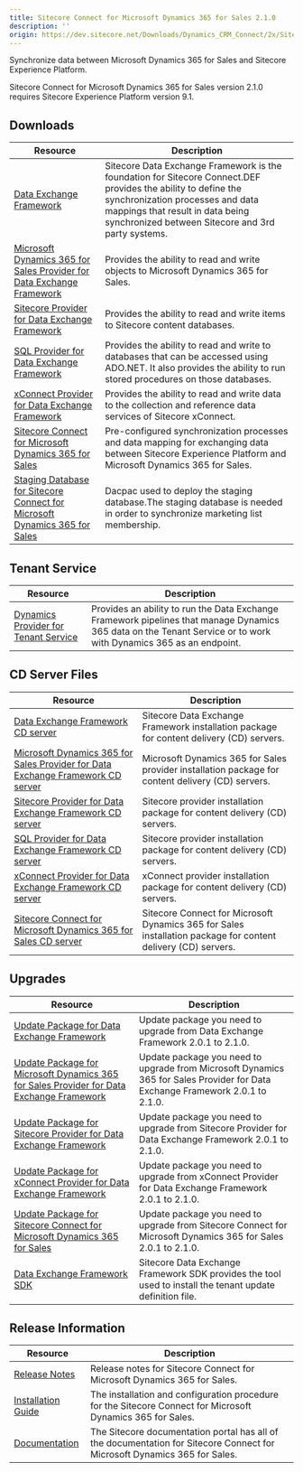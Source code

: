 ```yaml
---
title: Sitecore Connect for Microsoft Dynamics 365 for Sales 2.1.0
description: ''
origin: https://dev.sitecore.net/Downloads/Dynamics_CRM_Connect/2x/Sitecore_Connect_for_Microsoft_Dynamics_365_for_Sales_210.aspx
---
```


Synchronize data between Microsoft Dynamics 365 for Sales and Sitecore Experience Platform.

  <Alert variant='warning' mb={4}>
    <AlertIcon />
    Sitecore Connect for Microsoft Dynamics 365 for Sales version 2.1.0 requires Sitecore Experience Platform version 9.1.
  </Alert>
  

## Downloads

 | Resource | Description |
 | --- | --- |
 | [Data Exchange Framework](https://scdp.blob.core.windows.net/downloads/Dynamics%20CRM%20Connect/2x/Sitecore%20Connect%20for%20Microsoft%20Dynamics%20365%20for%20Sales%20210/Secure/Data%20Exchange%20Framework%202.1.0%20rev.%20181113.zip) | Sitecore Data Exchange Framework is the foundation for Sitecore Connect.DEF provides the ability to define the synchronization processes and data mappings that result in data being synchronized between Sitecore and 3rd party systems. |
 | [Microsoft Dynamics 365 for Sales Provider for Data Exchange Framework](https://scdp.blob.core.windows.net/downloads/Dynamics%20CRM%20Connect/2x/Sitecore%20Connect%20for%20Microsoft%20Dynamics%20365%20for%20Sales%20210/Secure/Dynamics%20Provider%20for%20Data%20Exchange%20Framework%202.1.0%20rev.%20181113.zip) | Provides the ability to read and write objects to Microsoft Dynamics 365 for Sales. |
 | [Sitecore Provider for Data Exchange Framework](https://scdp.blob.core.windows.net/downloads/Dynamics%20CRM%20Connect/2x/Sitecore%20Connect%20for%20Microsoft%20Dynamics%20365%20for%20Sales%20210/Secure/Sitecore%20Provider%20for%20Data%20Exchange%20Framework%202.1.0%20rev.%20181113.zip) | Provides the ability to read and write items to Sitecore content databases. |
 | [SQL Provider for Data Exchange Framework](https://scdp.blob.core.windows.net/downloads/Dynamics%20CRM%20Connect/2x/Sitecore%20Connect%20for%20Microsoft%20Dynamics%20365%20for%20Sales%20210/Secure/SQL%20Provider%20for%20Data%20Exchange%20Framework%202.1.0%20rev.%20181113.zip) | Provides the ability to read and write to databases that can be accessed using ADO.NET. It also provides the ability to run stored procedures on those databases. |
 | [xConnect Provider for Data Exchange Framework](https://scdp.blob.core.windows.net/downloads/Dynamics%20CRM%20Connect/2x/Sitecore%20Connect%20for%20Microsoft%20Dynamics%20365%20for%20Sales%20210/Secure/XConnect%20Provider%20for%20Data%20Exchange%20Framework%202.1.0%20rev.%20181113.zip) | Provides the ability to read and write data to the collection and reference data services of Sitecore xConnect. |
 | [Sitecore Connect for Microsoft Dynamics 365 for Sales](https://scdp.blob.core.windows.net/downloads/Dynamics%20CRM%20Connect/2x/Sitecore%20Connect%20for%20Microsoft%20Dynamics%20365%20for%20Sales%20210/Secure/Connect%20for%20Microsoft%20Dynamics%202.1.0%20rev.%20181113.zip) | Pre-configured synchronization processes and data mapping for exchanging data between Sitecore Experience Platform and Microsoft Dynamics 365 for Sales. |
 | [Staging Database for Sitecore Connect for Microsoft Dynamics 365 for Sales](https://scdp.blob.core.windows.net/downloads/Dynamics%20CRM%20Connect/2x/Sitecore%20Connect%20for%20Microsoft%20Dynamics%20365%20for%20Sales%20210/Secure/Sitecore.DataExchange.Staging.dacpac) | Dacpac used to deploy the staging database.The staging database is needed in order to synchronize marketing list membership. |

## Tenant Service

 | Resource | Description |
 | --- | --- |
 | [Dynamics Provider for Tenant Service](https://scdp.blob.core.windows.net/downloads/Dynamics%20CRM%20Connect/2x/Sitecore%20Connect%20for%20Microsoft%20Dynamics%20365%20for%20Sales%20210/Secure/Dynamics%20Provider%20for%20Tenant%20Service%20210%20rev%20181113scwdp.zip) | Provides an ability to run the Data Exchange Framework pipelines that manage Dynamics 365 data on the Tenant Service or to work with Dynamics 365 as an endpoint. |

## CD Server Files

 | Resource | Description |
 | --- | --- |
 | [Data Exchange Framework CD server](https://scdp.blob.core.windows.net/downloads/Dynamics%20CRM%20Connect/2x/Sitecore%20Connect%20for%20Microsoft%20Dynamics%20365%20for%20Sales%20210/Secure/Data%20Exchange%20Framework%20CD%20Server%202.1.0%20rev.%20181113.zip) | Sitecore Data Exchange Framework installation package for content delivery (CD) servers. |
 | [Microsoft Dynamics 365 for Sales Provider for Data Exchange Framework CD server](https://scdp.blob.core.windows.net/downloads/Dynamics%20CRM%20Connect/2x/Sitecore%20Connect%20for%20Microsoft%20Dynamics%20365%20for%20Sales%20210/Secure/Dynamics%20Provider%20for%20Data%20Exchange%20Framework%20CD%20Server%202.1.0%20rev.%20181113.zip) | Microsoft Dynamics 365 for Sales provider installation package for content delivery (CD) servers. |
 | [Sitecore Provider for Data Exchange Framework CD server](https://scdp.blob.core.windows.net/downloads/Dynamics%20CRM%20Connect/2x/Sitecore%20Connect%20for%20Microsoft%20Dynamics%20365%20for%20Sales%20210/Secure/Sitecore%20Provider%20for%20Data%20Exchange%20Framework%20CD%20Server%202.1.0%20rev.%20181113.zip) | Sitecore provider installation package for content delivery (CD) servers. |
 | [SQL Provider for Data Exchange Framework CD server](https://scdp.blob.core.windows.net/downloads/Dynamics%20CRM%20Connect/2x/Sitecore%20Connect%20for%20Microsoft%20Dynamics%20365%20for%20Sales%20210/Secure/SQL%20Provider%20for%20Data%20Exchange%20Framework%20CD%20Server%202.1.0%20rev.%20181113.zip) | Sitecore provider installation package for content delivery (CD) servers. |
 | [xConnect Provider for Data Exchange Framework CD server](https://scdp.blob.core.windows.net/downloads/Dynamics%20CRM%20Connect/2x/Sitecore%20Connect%20for%20Microsoft%20Dynamics%20365%20for%20Sales%20210/Secure/XConnect%20Provider%20for%20Data%20Exchange%20Framework%20CD%20Server%202.1.0%20rev.%20181113.zip) | xConnect provider installation package for content delivery (CD) servers. |
 | [Sitecore Connect for Microsoft Dynamics 365 for Sales CD server](https://scdp.blob.core.windows.net/downloads/Dynamics%20CRM%20Connect/2x/Sitecore%20Connect%20for%20Microsoft%20Dynamics%20365%20for%20Sales%20210/Secure/Connect%20for%20Microsoft%20Dynamics%20CD%20Server%202.1.0%20rev.%20181113.zip) | Sitecore Connect for Microsoft Dynamics 365 for Sales installation package for content delivery (CD) servers. |

## Upgrades

 | Resource | Description |
 | --- | --- |
 | [Update Package for Data Exchange Framework](https://scdp.blob.core.windows.net/downloads/Dynamics%20CRM%20Connect/2x/Sitecore%20Connect%20for%20Microsoft%20Dynamics%20365%20for%20Sales%20210/Secure/Data%20Exchange%20Framework%202.1.0.update) | Update package you need to upgrade from Data Exchange Framework 2.0.1 to 2.1.0. |
 | [Update Package for Microsoft Dynamics 365 for Sales Provider for Data Exchange Framework](https://scdp.blob.core.windows.net/downloads/Dynamics%20CRM%20Connect/2x/Sitecore%20Connect%20for%20Microsoft%20Dynamics%20365%20for%20Sales%20210/Secure/Dynamics%20Provider%20for%20Data%20Exchange%20Framework%202.1.0.update) | Update package you need to upgrade from Microsoft Dynamics 365 for Sales Provider for Data Exchange Framework 2.0.1 to 2.1.0. |
 | [Update Package for Sitecore Provider for Data Exchange Framework](https://scdp.blob.core.windows.net/downloads/Dynamics%20CRM%20Connect/2x/Sitecore%20Connect%20for%20Microsoft%20Dynamics%20365%20for%20Sales%20210/Secure/Sitecore%20Provider%20for%20Data%20Exchange%20Framework%202.1.0.update) | Update package you need to upgrade from Sitecore Provider for Data Exchange Framework 2.0.1 to 2.1.0. |
 | [Update Package for xConnect Provider for Data Exchange Framework](https://scdp.blob.core.windows.net/downloads/Dynamics%20CRM%20Connect/2x/Sitecore%20Connect%20for%20Microsoft%20Dynamics%20365%20for%20Sales%20210/Secure/xConnect%20Provider%20for%20Data%20Exchange%20Framework%202.1.0.update) | Update package you need to upgrade from xConnect Provider for Data Exchange Framework 2.0.1 to 2.1.0. |
 | [Update Package for Sitecore Connect for Microsoft Dynamics 365 for Sales](https://scdp.blob.core.windows.net/downloads/Dynamics%20CRM%20Connect/2x/Sitecore%20Connect%20for%20Microsoft%20Dynamics%20365%20for%20Sales%20210/Secure/Connect%20for%20Microsoft%20Dynamics%202.1.0.update) | Update package you need to upgrade from Sitecore Connect for Microsoft Dynamics 365 for Sales 2.0.1 to 2.1.0. |
 | [Data Exchange Framework SDK](https://scdp.blob.core.windows.net/downloads/Dynamics%20CRM%20Connect/2x/Sitecore%20Connect%20for%20Microsoft%20Dynamics%20365%20for%20Sales%20210/Secure/Data%20Exchange%20Framework%20SDK%202.1.0%20rev.%20181113.zip) | Sitecore Data Exchange Framework SDK provides the tool used to install the tenant update definition file. |

## Release Information

 | Resource | Description |
 | --- | --- |
 | [Release Notes](/downloads/Dynamics_CRM_Connect/2x/Sitecore_Connect_for_Microsoft_Dynamics_365_for_Sales_210/Release_Notes) | Release notes for Sitecore Connect for Microsoft Dynamics 365 for Sales. |
 | [Installation Guide](https://scdp.blob.core.windows.net/downloads/Dynamics%20CRM%20Connect/2x/Sitecore%20Connect%20for%20Microsoft%20Dynamics%20365%20for%20Sales%20210/Secure/Sitecore_Connect_for_Microsoft_Dynamics_2_1_Instal-en.pdf) | The installation and configuration procedure for the Sitecore Connect for Microsoft Dynamics 365 for Sales. |
 | [Documentation](https://doc.sitecore.com/developers/dynamics-crm-connect/21/sitecore-connect-for-microsoft-dynamics-365-for-sales/en/index-en.html) | The Sitecore documentation portal has all of the documentation for Sitecore Connect for Microsoft Dynamics 365 for Sales. |